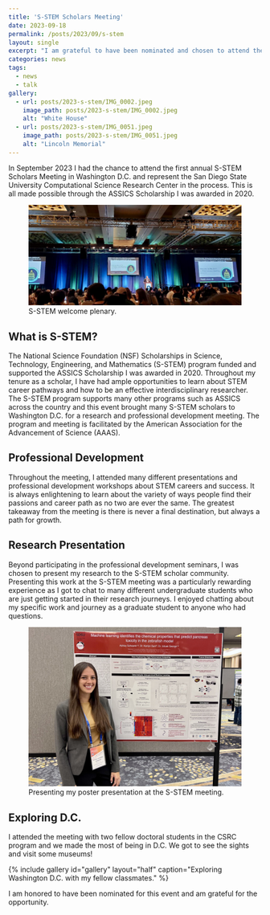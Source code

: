 ```yaml
---
title: 'S-STEM Scholars Meeting'
date: 2023-09-18
permalink: /posts/2023/09/s-stem
layout: single
excerpt: "I am grateful to have been nominated and chosen to attend the annual S-STEM Scholar meeting in Washington D.C. from September 14-16, 2023 as a San Diego State University Computational Science Research Center representative."
categories: news
tags:
  - news
  - talk
gallery:
  - url: posts/2023-s-stem/IMG_0002.jpeg
    image_path: posts/2023-s-stem/IMG_0002.jpeg
    alt: "White House"
  - url: posts/2023-s-stem/IMG_0051.jpeg
    image_path: posts/2023-s-stem/IMG_0051.jpeg
    alt: "Lincoln Memorial"
---
```


In September 2023 I had the chance to attend the first annual S-STEM Scholars Meeting in Washington D.C. and represent the San Diego State University Computational Science Research Center in the process. This is all made possible through the ASSICS Scholarship I was awarded in 2020. 

<figure>
  <img src="/images/posts/2023-s-stem/IMG_0163.JPG">
  <figcaption>S-STEM welcome plenary.</figcaption>
</figure>

## What is S-STEM?

The National Science Foundation (NSF) Scholarships in Science, Technology, Engineering, and Mathematics (S-STEM) program funded and supported the ASSICS Scholarship I was awarded in 2020. Throughout my tenure as a scholar, I have had ample opportunities to learn about STEM career pathways and how to be an effective interdisciplinary researcher. The S-STEM program supports many other programs such as ASSICS across the country and this event brought many S-STEM scholars to Washington D.C. for a research and professional development meeting. The program and meeting is facilitated by the American Association for the Advancement of Science (AAAS). 

## Professional Development

Throughout the meeting, I attended many different presentations and professional development workshops about STEM careers and success. It is always enlightening to learn about the variety of ways people find their passions and career path as no two are ever the same. The greatest takeaway from the meeting is there is never a final destination, but always a path for growth.

## Research Presentation

Beyond participating in the professional development seminars, I was chosen to present my research to the S-STEM scholar community. Presenting this work at the S-STEM meeting was a particularly rewarding experience as I got to chat to many different undergraduate students who are just getting started in their research journeys. I enjoyed chatting about my specific work and journey as a graduate student to anyone who had questions. 

<figure>
  <img src="/images/posts/2023-s-stem/IMG_9944.jpeg">
  <figcaption>Presenting my poster presentation at the S-STEM meeting.</figcaption>
</figure>

## Exploring D.C. 

I attended the meeting with two fellow doctoral students in the CSRC program and we made the most of being in D.C. We got to see the sights and visit some museums!

{% include gallery id="gallery" layout="half" caption="Exploring Washington D.C. with my fellow classmates." %}

I am honored to have been nominated for this event and am grateful for the opportunity. 
